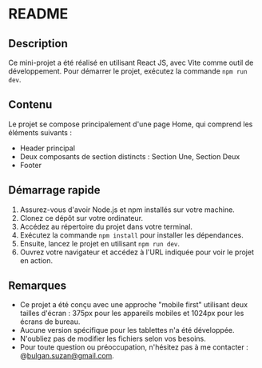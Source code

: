 # README

## Description

Ce mini-projet a été réalisé en utilisant React JS, avec Vite comme outil de développement. Pour démarrer le projet, exécutez la commande `npm run dev`.

## Contenu

Le projet se compose principalement d'une page Home, qui comprend les éléments suivants :

- Header principal
- Deux composants de section distincts : Section Une, Section Deux
- Footer

## Démarrage rapide

1. Assurez-vous d'avoir Node.js et npm installés sur votre machine.
2. Clonez ce dépôt sur votre ordinateur.
3. Accédez au répertoire du projet dans votre terminal.
4. Exécutez la commande `npm install` pour installer les dépendances.
5. Ensuite, lancez le projet en utilisant `npm run dev`.
6. Ouvrez votre navigateur et accédez à l'URL indiquée pour voir le projet en action.

## Remarques

- Ce projet a été conçu avec une approche "mobile first" utilisant deux tailles d'écran : 375px pour les appareils mobiles et 1024px pour les écrans de bureau.
- Aucune version spécifique pour les tablettes n'a été développée.
- N'oubliez pas de modifier les fichiers selon vos besoins.
- Pour toute question ou préoccupation, n'hésitez pas à me contacter : @bulgan.suzan@gmail.com.
